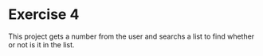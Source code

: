# Exercise 4
This project gets a number from the user and searchs a list
to find whether or not is it in the list.
